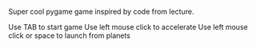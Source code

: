 Super cool pygame game inspired by code from lecture.

Use TAB to start game
Use left mouse click to accelerate 
Use left mouse click or space to launch from planets

